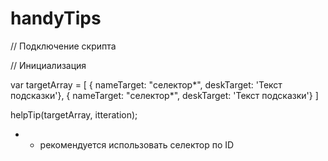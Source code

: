 # handyTips

// Подключение скрипта

<lin k rel="stylesheet" type="text/css" href="handyTips/handyTipsStyle.css">
<script type="text/javascript" src="handyTips/handyTips.js"></script>

// Инициализация

var targetArray = [
	{ nameTarget: "селектор*", deskTarget: 'Текст подсказки'},
	{ nameTarget: "селектор*", deskTarget: 'Текст подсказки'}
]

helpTip(targetArray, itteration);



* - рекомендуется использовать селектор по ID

